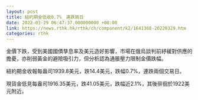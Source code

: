 ```yaml
---
layout: post
title: 紐約期金低收0.7%　連跌兩日
date: 2022-03-29 06:47:37.000000000 +08:00
link: https://news.rthk.hk/rthk/ch/component/k2/1641368-20220329.htm
categories: rthk
---
```


金價下跌，受到美國國債孳息率及美元造好影響，市場在俄烏談判前紓緩對供應的擔憂，亦削弱黃金的避險吸引力，但分析認為通脹壓力限制金價跌幅。

紐約期金收報每盎司1939.8美元，跌14.4美元，跌幅0.7%，連跌兩個交易日。

現貨金低見每盎司1916.35美元，跌41.05美元，跌幅近2.1%，其後徘徊於1922美元附近。
